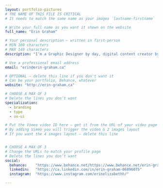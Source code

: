 ```yaml
---
layout: portfolio-pictures
# THE NAME OF THIS FILE IS CRITICAL
# It needs to match the same name as your images `lastname-firstname`

# Write your full name as you want it shown on the website
full_name: "Erin Graham"

# Your personal description — written in first-person
# MIN 100 characters
# MAX 140 characters
description: "I’m a Graphic Designer by day, digital content creator by night, wanderlust, and a firm believer that less is more."

# Use a professional email address
email: "erin@erin-graham.ca"

# OPTIONAL — delete this line if you don't want it
# Can be your portfolio, Behance, whatever
website: "http://erin-graham.ca"

# CHOOSE A MAX OF 3
# Delete the lines you don’t want
specialization:
  - branding
  - type
  - ux-ui

# Put the Vimeo video ID here — get it from the URL of your video page
# By adding Vimeo you will trigger the video & 2 images layout
# If you want the 4 images layout — delete this line


# CHOOSE A MAX OF 3
# Change the URLs to match your profile page
# Delete the lines you don’t want
social:
  behance:    "https://www.behance.net/https://www.behance.net/erin-graham"
  linkedin:   "https://ca.linkedin.com/in/erin-graham-06896075"
  instagram:  "https://www.instagram.com/erinelizabethh/"

---
```

